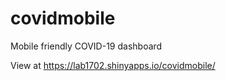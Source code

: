 # covidmobile
Mobile friendly COVID-19 dashboard

View at https://lab1702.shinyapps.io/covidmobile/

